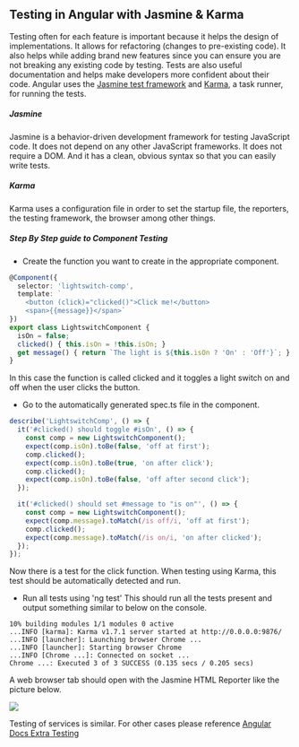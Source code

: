 ## Testing in Angular with Jasmine & Karma

Testing often for each feature is important because it helps the design of implementations. It allows for refactoring (changes to pre-existing code). It also helps while adding brand new features since you can ensure you are not breaking any existing code by testing. Tests are also useful documentation and helps make developers more confident about their code. Angular uses the [Jasmine test framework](https://jasmine.github.io/) and [Karma](https://karma-runner.github.io/1.0/index.html), a task runner, for running the tests.

##### Jasmine
Jasmine is a behavior-driven development framework for testing JavaScript code. It does not depend on any other JavaScript frameworks. It does not require a DOM. And it has a clean, obvious syntax so that you can easily write tests.

##### Karma
Karma uses a configuration file in order to set the startup file, the reporters, the testing framework, the browser among other things.

##### Step By Step guide to Component Testing

* Create the function you want to create in the appropriate component.

```typescript
@Component({
  selector: 'lightswitch-comp',
  template: `
    <button (click)="clicked()">Click me!</button>
    <span>{{message}}</span>`
})
export class LightswitchComponent {
  isOn = false;
  clicked() { this.isOn = !this.isOn; }
  get message() { return `The light is ${this.isOn ? 'On' : 'Off'}`; }
}
```
In this case the function is called clicked and it toggles a light switch on and off when the user clicks the button.

* Go to the automatically generated spec.ts file in the component.

```typescript
describe('LightswitchComp', () => {
  it('#clicked() should toggle #isOn', () => {
    const comp = new LightswitchComponent();
    expect(comp.isOn).toBe(false, 'off at first');
    comp.clicked();
    expect(comp.isOn).toBe(true, 'on after click');
    comp.clicked();
    expect(comp.isOn).toBe(false, 'off after second click');
  });

  it('#clicked() should set #message to "is on"', () => {
    const comp = new LightswitchComponent();
    expect(comp.message).toMatch(/is off/i, 'off at first');
    comp.clicked();
    expect(comp.message).toMatch(/is on/i, 'on after clicked');
  });
});
```

Now there is a test for the click function. When testing using Karma, this test should be automatically detected and run.

* Run all tests using 'ng test'
This should run all the tests present and output something similar to below on the console.

```console
10% building modules 1/1 modules 0 active
...INFO [karma]: Karma v1.7.1 server started at http://0.0.0.0:9876/
...INFO [launcher]: Launching browser Chrome ...
...INFO [launcher]: Starting browser Chrome
...INFO [Chrome ...]: Connected on socket ...
Chrome ...: Executed 3 of 3 SUCCESS (0.135 secs / 0.205 secs)
```
A web browser tab should open with the Jasmine HTML Reporter like the picture below.

![](https://angular.io/generated/images/guide/testing/initial-jasmine-html-reporter.png)

Testing of services is similar. For other cases please reference [Angular Docs Extra Testing](https://angular.io/guide/testing#more-information-on-testing)
